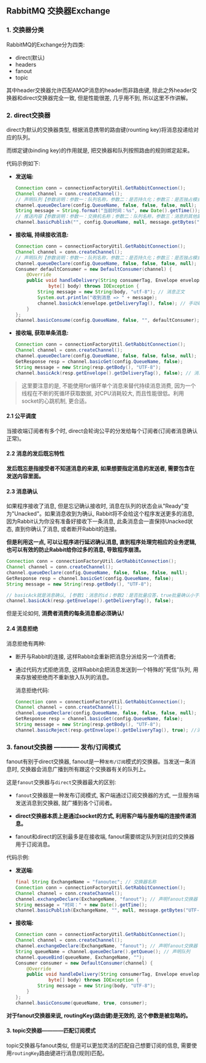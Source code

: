 ## RabbitMQ 交换器Exchange

### 1. 交换器分类

RabbitMQ的Exchange分为四类:

- direct(默认)
- headers
- fanout
- topic

其中header交换器允许匹配AMQP消息的header而非路由键, 除此之外header交换器和direct交换器完全一致, 但是性能很差, 几乎用不到, 所以这里不作讲解。

### 2. direct交换器

direct为默认的交换器类型, 根据消息携带的路由键(rounting key)将消息投递给对应的队列。

而绑定键(binding key)的作用就是, 把交换器和队列按照路由的规则绑定起来。 

代码示例如下:

- **发送端:**

    ```java
    Connection conn = connectionFactoryUtil.GetRabbitConnection();
    Channel channel = conn.createChannel();
    // 声明队列【参数说明：参数一：队列名称，参数二：是否持久化；参数三：是否独占模式；参数四：消费者断开连接时是否删除队列；参数五：消息其他参数】
    channel.queueDeclare(config.QueueName, false, false, false, null);
    String message = String.format("当前时间：%s", new Date().getTime());
    // 推送内容【参数说明：参数一：交换机名称；参数二：队列名称，参数三：消息的其他属性-路由的headers信息；参数四：消息主体】
    channel.basicPublish("", config.QueueName, null, message.getBytes("UTF-8"));
    ```

- **接收端, 持续接收消息:**

    ```java
    Connection conn = connectionFactoryUtil.GetRabbitConnection();
    Channel channel = conn.createChannel();
    // 声明队列【参数说明：参数一：队列名称，参数二：是否持久化；参数三：是否独占模式；参数四：消费者断开连接时是否删除队列；参数五：消息其他参数】
    channel.queueDeclare(config.QueueName, false, false, false, null);
    Consumer defaultConsumer = new DefaultConsumer(channel) {
        @Override
        public void handleDelivery(String consumerTag, Envelope envelope, AMQP.BasicProperties properties,
                byte[] body) throws IOException {
            String message = new String(body, "utf-8"); // 消息正文
            System.out.println("收到消息 => " + message);
            channel.basicAck(envelope.getDeliveryTag(), false); // 手动确认消息【参数说明：参数一：该消息的index；参数二：是否批量应答，true批量确认小于当前id的消息】
        }
    };
    channel.basicConsume(config.QueueName, false, "", defaultConsumer);
    ```

- **接收端, 获取单条消息:**

    ```java
    Connection conn = connectionFactoryUtil.GetRabbitConnection();
    Channel channel = conn.createChannel();
    channel.queueDeclare(config.QueueName, false, false, false, null);
    GetResponse resp = channel.basicGet(config.QueueName, false);
    String message = new String(resp.getBody(), "UTF-8");
    channel.basicAck(resp.getEnvelope().getDeliveryTag(), false); // 消息确认
    ```

> 这里要注意的是, 不能使用for循环单个消息来替代持续消息消费, 因为一个线程在不断的死循环获取数据, 对CPU消耗较大, 而且性能很低。利用socket的心跳机制, 更合适。


#### 2.1 公平调度

当接收端订阅者有多个时, direct会轮询公平的分发给每个订阅者(订阅者消息确认正常)。

#### 2.2 消息的发后既忘特性

**发后既忘是指接受者不知道消息的来源, 如果想要指定消息的发送者, 需要包含在发送内容里面。**

#### 2.3 消息确认

如果程序接收了消息, 但是忘记确认接收时, 消息在队列的状态会从"Ready"变为"Unacked"。如果消息收到为确认, Rabbit将不会给这个程序发送更多的消息, 因为Rabbit认为你没有准备好接收下一条消息, 此条消息会一直保持Unacked状态, 直到你确认了消息, 或者断开Rabbit的连接。

**但是利用这一点, 可以让程序进行延迟确认消息, 直到程序处理完相应的业务逻辑, 也可以有效的防止Rabbit给你过多的消息, 导致程序崩溃。**

```java
Connection conn = connectionFactoryUtil.GetRabbitConnection();
Channel channel = conn.createChannel();
channel.queueDeclare(config.QueueName, false, false, false, null);
GetResponse resp = channel.basicGet(config.QueueName, false);
String message = new String(resp.getBody(), "UTF-8");

// basicAck就是消息确认, [参数1：消息的id；参数2：是否批量应答，true批量确认小于次id的消息。]
channel.basicAck(resp.getEnvelope().getDeliveryTag(), false);
```

但是无论如何, **消费者消费的每条消息都必须确认!**

#### 2.4 消息拒绝

消息拒绝有两种:

- 断开与Rabbit的连接, 这样Rabbit会重新把消息分派给另一个消费者;

- 通过代码方式拒绝消息, 这样Rabbit会把消息发送到一个特殊的"死信"队列, 用来存放被拒绝而不重新放入队列的消息。

    消息拒绝代码:

    ```java
    Connection conn = connectionFactoryUtil.GetRabbitConnection();
    Channel channel = conn.createChannel();
    channel.queueDeclare(config.QueueName, false, false, false, null);
    GetResponse resp = channel.basicGet(config.QueueName, false);
    String message = new String(resp.getBody(), "UTF-8");
    channel.basicReject(resp.getEnvelope().getDeliveryTag(), true); //消息拒绝
    ```

### 3. fanout交换器 ———— 发布/订阅模式

fanout有别于direct交换器, fanout是一种`发布/订阅`模式的交换器。当发送一条消息时, 交换器会消息广播到所有跟这个交换器有关的队列上。

这是`fanout`交换器与`direct`交换器最大的区别:

- `fanout`交换器是一种发布订阅模式, 客户端通过订阅交换器的方式, 一旦服务端发送消息到交换器, 就广播到各个订阅者。

- **direct交换器本质上是通过socket的方式, 利用客户端与服务端的连接传递消息。**

- fanout和direct的区别最多是在接收端, fanout需要绑定队列到对应的交换器用于订阅消息。

代码示例:

- **发送端:**

    ```java
    final String ExchangeName = "fanoutec"; // 交换器名称
    Connection conn = connectionFactoryUtil.GetRabbitConnection();
    Channel channel = conn.createChannel();
    channel.exchangeDeclare(ExchangeName, "fanout"); // 声明fanout交换器
    String message = "时间：" + new Date().getTime();
    channel.basicPublish(ExchangeName, "", null, message.getBytes("UTF-8"));
    ```

- **接收端:**

    ```java
    Connection conn = connectionFactoryUtil.GetRabbitConnection();
    Channel channel = conn.createChannel();
    channel.exchangeDeclare(ExchangeName, "fanout"); // 声明fanout交换器
    String queueName = channel.queueDeclare().getQueue(); // 声明队列
    channel.queueBind(queueName, ExchangeName, "");
    Consumer consumer = new DefaultConsumer(channel) {
        @Override
        public void handleDelivery(String consumerTag, Envelope envelope, AMQP.BasicProperties properties,
                byte[] body) throws IOException {
            String message = new String(body, "UTF-8");
        }
    };
    channel.basicConsume(queueName, true, consumer);
    ```

**对于fanout交换器来说, routingKey(路由键)是无效的, 这个参数是被忽略的。**


#### 3. topic交换器————匹配订阅模式

topic交换器与fanout类似, 但是可以更加灵活的匹配自己想要订阅的信息, 需要使用`routingKey`路由键进行消息(规则)匹配。